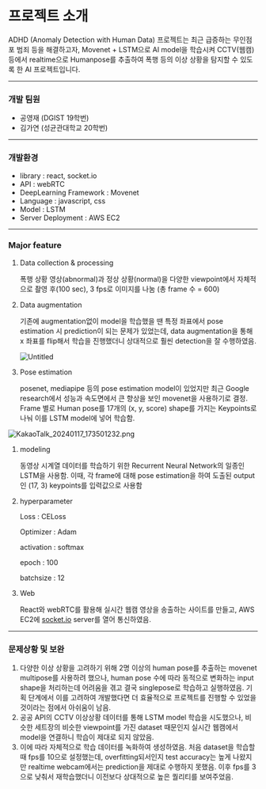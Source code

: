 # 프로젝트 소개

ADHD (Anomaly Detection with Human Data) 프로젝트는 최근 급증하는 무인점포 범죄 등을 해결하고자, Movenet + LSTM으로 AI model을 학습시켜 CCTV(웹캠) 등에서 realtime으로 Humanpose를 추출하여 폭행 등의 이상 상황을 탐지할 수 있도록 한 AI 프로젝트입니다.

---

### 개발 팀원

- 공영재 (DGIST 19학번)
- 김가연 (성균관대학교 20학번)

---

### 개발환경

- library : react, socket.io
- API : webRTC
- DeepLearning Framework : Movenet
- Language : javascript, css
- Model : LSTM
- Server Deployment : AWS EC2

---

### Major feature

1. Data collection & processing 
    
    폭행 상황 영상(abnormal)과 정상 상황(normal)을 다양한 viewpoint에서 자체적으로 촬영 후(100 sec), 3 fps로 이미지를 나눔 (총 frame 수 = 600)
    
2. Data augmentation
    
    기존에 augmentation없이 model을 학습했을 땐 특정 좌표에서 pose estimation 시 prediction이 되는 문제가 있었는데, data augmentation을 통해 x 좌표를 flip해서 학습을 진행했더니 상대적으로 훨씬 detection을 잘 수행하였음.
    
    ![Untitled](https://prod-files-secure.s3.us-west-2.amazonaws.com/f6cb388f-3934-47d6-9928-26d2e10eb0fc/4b435e0f-d7bd-42b5-af6e-b92c385a7b04/Untitled.png)
    
3. Pose estimation 
    
    posenet, mediapipe 등의 pose estimation model이 있었지만 최근 Google research에서 성능과 속도면에서 큰 향상을 보인 movenet을 사용하기로 결정. Frame 별로 Human pose를 17개의 (x, y, score) shape를 가지는 Keypoints로 나눠 이를 LSTM model에 넣어 학습함. 
    

![KakaoTalk_20240117_173501232.png](https://prod-files-secure.s3.us-west-2.amazonaws.com/f6cb388f-3934-47d6-9928-26d2e10eb0fc/a8e89f41-206a-4e52-9d35-5b9ac3318e8b/KakaoTalk_20240117_173501232.png)

1. modeling
    
    동영상 시계열 데이터를 학습하기 위한 Recurrent Neural Network의 일종인 LSTM을 사용함. 이때, 각 frame에 대해 pose estimation을 하여 도출된 output인 (17, 3) keypoints를 입력값으로 사용함
    
2. hyperparameter
    
    Loss : CELoss 
    
    Optimizer : Adam
    
    activation : softmax
    
    epoch : 100 
    
    batchsize : 12 
    
3. Web
    
    React와 webRTC를 활용해 실시간 웹캠 영상을 송출하는 사이트를 만들고, AWS EC2에 [socket.io](http://socket.io) server를 열어 통신하였음.
    

---

### 문제상황 및 보완

1. 다양한 이상 상황을 고려하기 위해 2명 이상의 human pose를 추출하는 movenet multipose를 사용하려 했으나, human pose 수에 따라 동적으로 변화하는 input shape을 처리하는데 어려움을 겪고 결국 singlepose로 학습하고 실행하였음. 기획 단계에서 이를 고려하여 개발했다면 더 효율적으로 프로젝트를 진행할 수 있었을 것이라는 점에서 아쉬움이 남음.
2. 공공 API의 CCTV 이상상황 데이터를 통해 LSTM model 학습을 시도했으나, 비슷한 세트장의 비슷한 viewpoint를 가진 dataset 때문인지 실시간 웹캠에서 model을 연결하니 학습이 제대로 되지 않았음. 
3. 이에 따라 자체적으로 학습 데이터를 녹화하여 생성하였음. 처음 dataset을 학습할 때 fps를 10으로 설정했는데, overfitting되서인지 test accuracy는 높게 나왔지만 realtime webcam에서는 prediction을 제대로 수행하지 못했음. 이후 fps를 3으로 낮춰서 재학습했더니 이전보다 상대적으로 높은 퀄리티를 보여주었음.
